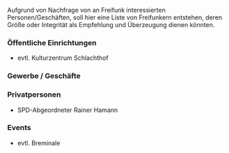 Aufgrund von Nachfrage von an Freifunk interessierten Personen/Geschäften, soll hier eine Liste von Freifunkern entstehen, deren Größe oder Integrität als Empfehlung und Überzeugung dienen könnten.

### Öffentliche Einrichtungen

* evtl. Kulturzentrum Schlachthof

### Gewerbe / Geschäfte


### Privatpersonen

* SPD-Abgeordneter Rainer Hamann

### Events

* evtl. Breminale